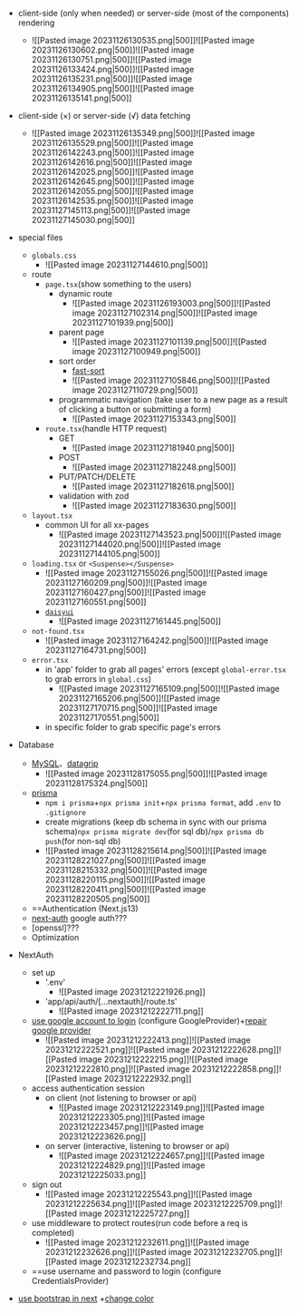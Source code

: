 - client-side (only when needed) or server-side (most of the components) rendering
	- ![[Pasted image 20231126130535.png|500]]![[Pasted image 20231126130602.png|500]]![[Pasted image 20231126130751.png|500]]![[Pasted image 20231126133424.png|500]]![[Pasted image 20231126135231.png|500]]![[Pasted image 20231126134905.png|500]]![[Pasted image 20231126135141.png|500]]
- client-side (×) or server-side (√) data fetching
	- ![[Pasted image 20231126135349.png|500]]![[Pasted image 20231126135529.png|500]]![[Pasted image 20231126142243.png|500]]![[Pasted image 20231126142616.png|500]]![[Pasted image 20231126142025.png|500]]![[Pasted image 20231126142645.png|500]]![[Pasted image 20231126142055.png|500]]![[Pasted image 20231126142535.png|500]]![[Pasted image 20231127145113.png|500]]![[Pasted image 20231127145030.png|500]]
- special files
	- `globals.css`
		- ![[Pasted image 20231127144610.png|500]]
	- route
		- `page.tsx`(show something to the users)
			- dynamic route
				- ![[Pasted image 20231126193003.png|500]]![[Pasted image 20231127102314.png|500]]![[Pasted image 20231127101939.png|500]]
			- parent page
				- ![[Pasted image 20231127101139.png|500]]![[Pasted image 20231127100949.png|500]]
			- sort order
				- [fast-sort](https://www.npmjs.com/package/fast-sort) 
				- ![[Pasted image 20231127105846.png|500]]![[Pasted image 20231127110729.png|500]]
			- programmatic navigation (take user to a new page as a result of clicking a button or submitting a form)
				- ![[Pasted image 20231127153343.png|500]]
		- `route.tsx`(handle HTTP request)
			- GET
				- ![[Pasted image 20231127181940.png|500]]
			- POST
				- ![[Pasted image 20231127182248.png|500]]
			- PUT/PATCH/DELETE
				- ![[Pasted image 20231127182618.png|500]]
			- validation with zod
				- ![[Pasted image 20231127183630.png|500]]
	- `layout.tsx`
		- common UI for all xx-pages
			- ![[Pasted image 20231127143523.png|500]]![[Pasted image 20231127144020.png|500]]![[Pasted image 20231127144105.png|500]]
	- `loading.tsx` or `<Suspense></Suspense>`
		- ![[Pasted image 20231127155026.png|500]]![[Pasted image 20231127160209.png|500]]![[Pasted image 20231127160427.png|500]]![[Pasted image 20231127160551.png|500]]
		- [`daisyui`](https://daisyui.com/docs/install/) 
			- ![[Pasted image 20231127161445.png|500]]
	- `not-found.tsx`
		- ![[Pasted image 20231127164242.png|500]]![[Pasted image 20231127164731.png|500]]
	- `error.tsx`
		- in 'app' folder to grab all pages' errors (except `global-error.tsx` to grab errors in `global.css`)
			- ![[Pasted image 20231127165109.png|500]]![[Pasted image 20231127165206.png|500]]![[Pasted image 20231127170715.png|500]]![[Pasted image 20231127170551.png|500]]
		- in specific folder to grab specific page's errors
- Database
	- [MySQL](https://www.mysql.com/)、[datagrip](https://www.jetbrains.com/datagrip/)
		- ![[Pasted image 20231128175055.png|500]]![[Pasted image 20231128175324.png|500]]
	- [prisma](https://www.prisma.io/docs/getting-started/quickstart) 
		- `npm i prisma`+`npx prisma init`+`npx prisma format`, add `.env` to `.gitignore`
		- create migrations (keep db schema in sync with our prisma schema)`npx prisma migrate dev`(for sql db)/`npx prisma db push`(for non-sql db)
		- ![[Pasted image 20231128215614.png|500]]![[Pasted image 20231128221027.png|500]]![[Pasted image 20231128215332.png|500]]![[Pasted image 20231128220115.png|500]]![[Pasted image 20231128220411.png|500]]![[Pasted image 20231128220505.png|500]]
	- ==Authentication (Next.js13)
	- [next-auth](https://next-auth.js.org/getting-started/example) google auth???
	- [openssl]???
	- Optimization
- NextAuth
	- set up
		- '.env'
			- ![[Pasted image 20231212221926.png]]
		- 'app/api/auth/[...nextauth]/route.ts'
			- ![[Pasted image 20231212222711.png]]
	- [use google account to login](https://www.bilibili.com/video/BV1te411d7uT/?p=8&spm_id_from=pageDriver&vd_source=f66e0891a6ac513c7709150a803a70e1)  (configure GoogleProvider)+[repair google provider](https://www.youtube.com/watch?v=mW09FBg4PlQ) 
		- ![[Pasted image 20231212222413.png]]![[Pasted image 20231212222521.png]]![[Pasted image 20231212222628.png]]![[Pasted image 20231212222215.png]]![[Pasted image 20231212222810.png]]![[Pasted image 20231212222858.png]]![[Pasted image 20231212222932.png]]
	- access authentication session
		- on client (not listening to browser or api)
			- ![[Pasted image 20231212223149.png]]![[Pasted image 20231212223305.png]]![[Pasted image 20231212223457.png]]![[Pasted image 20231212223626.png]]
		- on server (interactive, listening to browser or api)
			- ![[Pasted image 20231212224657.png]]![[Pasted image 20231212224829.png]]![[Pasted image 20231212225033.png]]
	- sign out
		- ![[Pasted image 20231212225543.png]]![[Pasted image 20231212225634.png]]![[Pasted image 20231212225709.png]]![[Pasted image 20231212225727.png]]
	- use middleware to protect routes(run code before a req is completed)
		- ![[Pasted image 20231212232611.png]]![[Pasted image 20231212232626.png]]![[Pasted image 20231212232705.png]]![[Pasted image 20231212232734.png]]
	- ==use username and password to login (configure CredentialsProvider)













- [use bootstrap in next](https://nextjs.org/docs/app/building-your-application/styling/css-modules) +[change color](https://stackoverflow.com/questions/27674614/can-i-change-bootstrap-button-color) 








